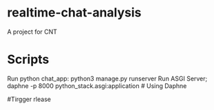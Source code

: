 # realtime-chat-analysis
A project for CNT

# Scripts
Run python chat_app: python3 manage.py runserver
Run ASGI Server;  daphne -p 8000 python_stack.asgi:application  # Using Daphne

#Tirgger rlease
